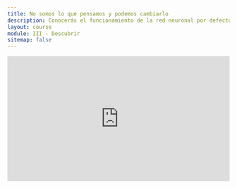```yaml
---
title: No somos lo que pensamos y podemos cambiarlo
description: Conocerás el funcionamiento de la red neuronal por defecto, donde reside el ego con nuestra identidad, historia biográfica, la gestión de emociones, la interacción con el exterior y el pensamiento pasado y futuro. Además de cómo modificar la red neuronal por defecto para crear la identidad que deseamos ser.
layout: course
module: III - Descubrir
sitemap: false
---
```


<div style="width:100%;height:0px;position:relative;padding-bottom:56.250%;"><iframe src="https://streamable.com/e/vqmy4z" frameborder="0" width="100%" height="100%" allowfullscreen style="width:100%;height:100%;position:absolute;left:0px;top:0px;overflow:hidden;"></iframe></div>